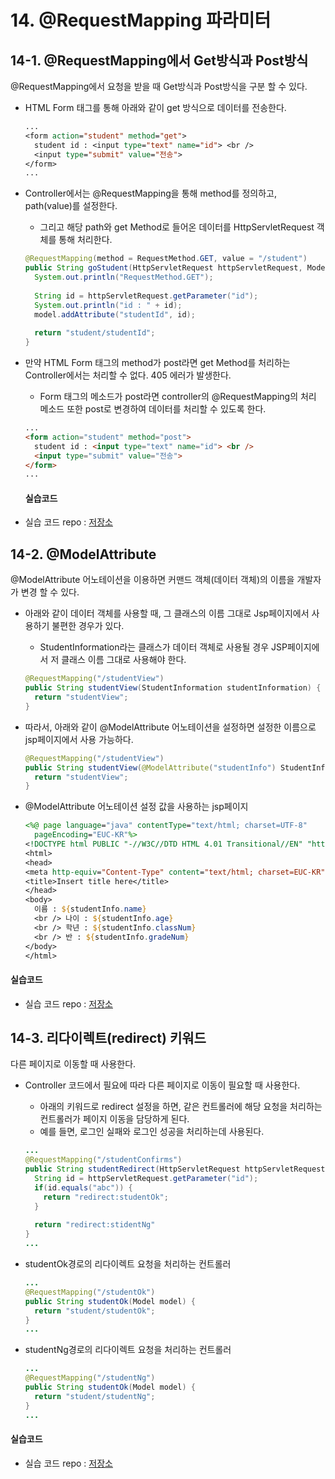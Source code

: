 # 14. @RequestMapping 파라미터

## 14-1. @RequestMapping에서 Get방식과 Post방식

@RequestMapping에서 요청을 받을 때 Get방식과 Post방식을 구분 할 수 있다.

* HTML Form 태그를 통해 아래와 같이 get 방식으로 데이터를 전송한다.

  ```jsp
  ...
  <form action="student" method="get">
    student id : <input type="text" name="id"> <br />
    <input type="submit" value="전송">
  </form>
  ...
  ```

* Controller에서는 @RequestMapping을 통해 method를 정의하고, path(value)를 설정한다. 

  * 그리고 해당 path와 get Method로 들어온 데이터를 HttpServletRequest 객체를 통해 처리한다.

  ```java
  @RequestMapping(method = RequestMethod.GET, value = "/student")
  public String goStudent(HttpServletRequest httpServletRequest, Model model) {
    System.out.println("RequestMethod.GET");
    
    String id = httpServletRequest.getParameter("id");
    System.out.println("id : " + id);
    model.addAttribute("studentId", id);
    
    return "student/studentId";
  }
  ```

* 만약 HTML Form 태그의 method가 post라면 get Method를 처리하는 Controller에서는 처리할 수 없다. 405 에러가 발생한다.

  * Form 태그의 메소드가 post라면 controller의 @RequestMapping의 처리 메소드 또한 post로 변경하여 데이터를 처리할 수 있도록 한다.

  ```HTML
  ...
  <form action="student" method="post">
    student id : <input type="text" name="id"> <br />
    <input type="submit" value="전송">
  </form>
  ...
  ```

  #### 실습코드

* 실습 코드 repo : [저장소](https://github.com/namjunemy/spring_for_junior_developer/tree/master/spring_14_1_ex1_springex)


## 14-2. @ModelAttribute

@ModelAttribute 어노테이션을 이용하면 커맨드 객체(데이터 객체)의 이름을 개발자가 변경 할 수 있다.

* 아래와 같이 데이터 객체를 사용할 때, 그 클래스의 이름 그대로 Jsp페이지에서 사용하기 불편한 경우가 있다.

  * StudentInformation라는 클래스가 데이터 객체로 사용될 경우 JSP페이지에서 저 클래스 이름 그대로 사용해야 한다.

  ```java
  @RequestMapping("/studentView")
  public String studentView(StudentInformation studentInformation) {
    return "studentView";
  }
  ```

* 따라서, 아래와 같이 @ModelAttribute 어노테이션을 설정하면 설정한 이름으로 jsp페이지에서 사용 가능하다.

  ```java
  @RequestMapping("/studentView")
  public String studentView(@ModelAttribute("studentInfo") StudentInformation studentInformation) {
    return "studentView";
  }
  ```

* @ModelAttribute 어노테이션 설정 값을 사용하는 jsp페이지

  ```jsp
  <%@ page language="java" contentType="text/html; charset=UTF-8"
  	pageEncoding="EUC-KR"%>
  <!DOCTYPE html PUBLIC "-//W3C//DTD HTML 4.01 Transitional//EN" "http://www.w3.org/TR/html4/loose.dtd">
  <html>
  <head>
  <meta http-equiv="Content-Type" content="text/html; charset=EUC-KR">
  <title>Insert title here</title>
  </head>
  <body>
  	이름 : ${studentInfo.name}
  	<br /> 나이 : ${studentInfo.age}
  	<br /> 학년 : ${studentInfo.classNum}
  	<br /> 반 : ${studentInfo.gradeNum}
  </body>
  </html>
  ```

#### 실습코드

* 실습 코드 repo : [저장소](https://github.com/namjunemy/spring_for_junior_developer/tree/master/spring_14_2_ex1_springex)


## 14-3. 리다이렉트(redirect) 키워드

다른 페이지로 이동할 때 사용한다.

* Controller 코드에서 필요에 따라 다른 페이지로 이동이 필요할 때 사용한다.

  * 아래의 키워드로 redirect 설정을 하면, 같은 컨트롤러에 해당 요청을 처리하는 컨트롤러가 페이지 이동을 담당하게 된다.
  * 예를 들면, 로그인 실패와 로그인 성공을 처리하는데 사용된다.

  ```java
  ...
  @RequestMapping("/studentConfirms")
  public String studentRedirect(HttpServletRequest httpServletRequest, Model model) {
    String id = httpServletRequest.getParameter("id");
    if(id.equals("abc")) {
      return "redirect:studentOk";
    }
    
    return "redirect:stidentNg"
  }
  ...
  ```

* studentOk경로의 리다이렉트 요청을 처리하는 컨트롤러

  ``` java
  ...
  @RequestMapping("/studentOk")
  public String studentOk(Model model) {
    return "student/studentOk";
  }
  ...
  ```

* studentNg경로의 리다이렉트 요청을 처리하는 컨트롤러

  ```java
  ...
  @RequestMapping("/studentNg")
  public String studentOk(Model model) {
    return "student/studentNg";
  }
  ...
  ```

#### 실습코드

* 실습 코드 repo : [저장소](https://github.com/namjunemy/spring_for_junior_developer/tree/master/spring_14_3_ex1_springex)